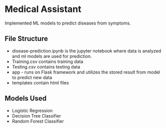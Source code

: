 # Medical Assistant 
Implemented ML models to predict diseases from symptoms.


## File Structure
<ul>
  <li>disease-prediction.ipynb is the jupyter notebook where data is analyzed and ml models are used for prediction.</li>
  <li>Training.csv contains training data</li>
  <li>Testing.csv contains testing data</li>
  <li>app - runs on Flask framework and utilizes the stored result from model to predict new data</li>
  <li>templates contain html files</li>
</ul>

## Models Used
<ul>
  <li> Logistic Regression </li>
  <li> Decision Tree Classifier</li>
  <li> Random Forest Classifier</li>
</ul>

